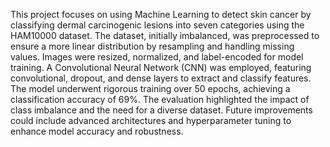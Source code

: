 This project focuses on using Machine Learning to detect skin cancer by classifying dermal carcinogenic lesions into seven categories using the HAM10000 dataset.
The dataset, initially imbalanced, was preprocessed to ensure a more linear distribution by resampling and handling missing values. 
Images were resized, normalized, and label-encoded for model training. A Convolutional Neural Network (CNN) was employed, featuring convolutional, dropout, and dense layers to extract and classify features. 
The model underwent rigorous training over 50 epochs, achieving a classification accuracy of 69%.
The evaluation highlighted the impact of class imbalance and the need for a diverse dataset. 
Future improvements could include advanced architectures and hyperparameter tuning to enhance model accuracy and robustness. 

